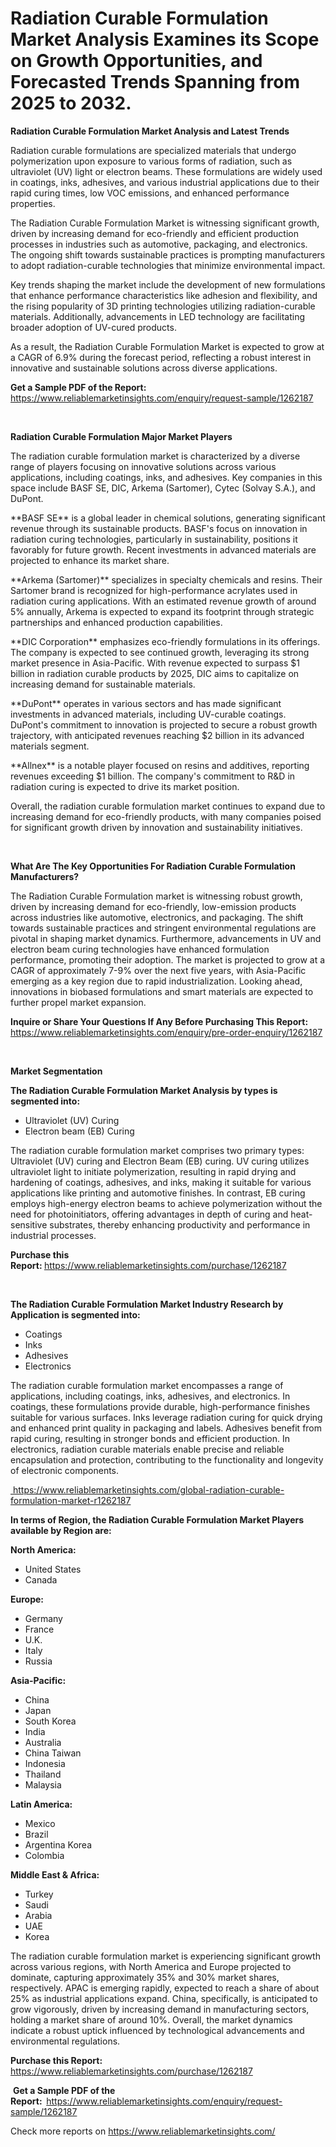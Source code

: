 <p><h1>Radiation Curable Formulation Market Analysis Examines its Scope on Growth Opportunities, and Forecasted Trends Spanning from 2025 to 2032.</h1></p><p><strong>Radiation Curable Formulation Market Analysis and Latest Trends</strong></p>
<p><p>Radiation curable formulations are specialized materials that undergo polymerization upon exposure to various forms of radiation, such as ultraviolet (UV) light or electron beams. These formulations are widely used in coatings, inks, adhesives, and various industrial applications due to their rapid curing times, low VOC emissions, and enhanced performance properties. </p><p>The Radiation Curable Formulation Market is witnessing significant growth, driven by increasing demand for eco-friendly and efficient production processes in industries such as automotive, packaging, and electronics. The ongoing shift towards sustainable practices is prompting manufacturers to adopt radiation-curable technologies that minimize environmental impact. </p><p>Key trends shaping the market include the development of new formulations that enhance performance characteristics like adhesion and flexibility, and the rising popularity of 3D printing technologies utilizing radiation-curable materials. Additionally, advancements in LED technology are facilitating broader adoption of UV-cured products. </p><p>As a result, the Radiation Curable Formulation Market is expected to grow at a CAGR of 6.9% during the forecast period, reflecting a robust interest in innovative and sustainable solutions across diverse applications.</p></p>
<p><strong>Get a Sample PDF of the Report:&nbsp;</strong> <a href="https://www.reliablemarketinsights.com/enquiry/request-sample/1262187?utm_campaign=2261&utm_medium=2&utm_source=Github&utm_content=ia&utm_term=02022025&utm_id=radiation-curable-formulation">https://www.reliablemarketinsights.com/enquiry/request-sample/1262187</a></p>
<p>&nbsp;</p>
<p><strong>Radiation Curable Formulation Major Market Players</strong></p>
<p><p>The radiation curable formulation market is characterized by a diverse range of players focusing on innovative solutions across various applications, including coatings, inks, and adhesives. Key companies in this space include BASF SE, DIC, Arkema (Sartomer), Cytec (Solvay S.A.), and DuPont.</p><p>**BASF SE** is a global leader in chemical solutions, generating significant revenue through its sustainable products. BASF's focus on innovation in radiation curing technologies, particularly in sustainability, positions it favorably for future growth. Recent investments in advanced materials are projected to enhance its market share.</p><p>**Arkema (Sartomer)** specializes in specialty chemicals and resins. Their Sartomer brand is recognized for high-performance acrylates used in radiation curing applications. With an estimated revenue growth of around 5% annually, Arkema is expected to expand its footprint through strategic partnerships and enhanced production capabilities.</p><p>**DIC Corporation** emphasizes eco-friendly formulations in its offerings. The company is expected to see continued growth, leveraging its strong market presence in Asia-Pacific. With revenue expected to surpass $1 billion in radiation curable products by 2025, DIC aims to capitalize on increasing demand for sustainable materials.</p><p>**DuPont** operates in various sectors and has made significant investments in advanced materials, including UV-curable coatings. DuPont's commitment to innovation is projected to secure a robust growth trajectory, with anticipated revenues reaching $2 billion in its advanced materials segment.</p><p>**Allnex** is a notable player focused on resins and additives, reporting revenues exceeding $1 billion. The company's commitment to R&D in radiation curing is expected to drive its market position.</p><p>Overall, the radiation curable formulation market continues to expand due to increasing demand for eco-friendly products, with many companies poised for significant growth driven by innovation and sustainability initiatives.</p></p>
<p>&nbsp;</p>
<p><strong>What Are The Key Opportunities For Radiation Curable Formulation Manufacturers?</strong></p>
<p><p>The Radiation Curable Formulation market is witnessing robust growth, driven by increasing demand for eco-friendly, low-emission products across industries like automotive, electronics, and packaging. The shift towards sustainable practices and stringent environmental regulations are pivotal in shaping market dynamics. Furthermore, advancements in UV and electron beam curing technologies have enhanced formulation performance, promoting their adoption. The market is projected to grow at a CAGR of approximately 7-9% over the next five years, with Asia-Pacific emerging as a key region due to rapid industrialization. Looking ahead, innovations in biobased formulations and smart materials are expected to further propel market expansion.</p></p>
<p><strong>Inquire or Share Your Questions If Any Before Purchasing This Report:</strong> <a href="https://www.reliablemarketinsights.com/enquiry/pre-order-enquiry/1262187?utm_campaign=2261&utm_medium=2&utm_source=Github&utm_content=ia&utm_term=02022025&utm_id=radiation-curable-formulation">https://www.reliablemarketinsights.com/enquiry/pre-order-enquiry/1262187</a></p>
<p>&nbsp;</p>
<p><strong>Market Segmentation</strong></p>
<p><strong>The Radiation Curable Formulation Market Analysis by types is segmented into:</strong></p>
<p><ul><li>Ultraviolet (UV) Curing</li><li>Electron beam (EB) Curing</li></ul></p>
<p><p>The radiation curable formulation market comprises two primary types: Ultraviolet (UV) curing and Electron Beam (EB) curing. UV curing utilizes ultraviolet light to initiate polymerization, resulting in rapid drying and hardening of coatings, adhesives, and inks, making it suitable for various applications like printing and automotive finishes. In contrast, EB curing employs high-energy electron beams to achieve polymerization without the need for photoinitiators, offering advantages in depth of curing and heat-sensitive substrates, thereby enhancing productivity and performance in industrial processes.</p></p>
<p><strong>Purchase this Report:&nbsp;</strong><a href="https://www.reliablemarketinsights.com/purchase/1262187?utm_campaign=2261&utm_medium=2&utm_source=Github&utm_content=ia&utm_term=02022025&utm_id=radiation-curable-formulation">https://www.reliablemarketinsights.com/purchase/1262187</a></p>
<p>&nbsp;</p>
<p><strong>The Radiation Curable Formulation Market Industry Research by Application is segmented into:</strong></p>
<p><ul><li>Coatings</li><li>Inks</li><li>Adhesives</li><li>Electronics</li></ul></p>
<p><p>The radiation curable formulation market encompasses a range of applications, including coatings, inks, adhesives, and electronics. In coatings, these formulations provide durable, high-performance finishes suitable for various surfaces. Inks leverage radiation curing for quick drying and enhanced print quality in packaging and labels. Adhesives benefit from rapid curing, resulting in stronger bonds and efficient production. In electronics, radiation curable materials enable precise and reliable encapsulation and protection, contributing to the functionality and longevity of electronic components.</p></p>
<p><a href="https://www.reliablemarketinsights.com/global-radiation-curable-formulation-market-r1262187?utm_campaign=2261&utm_medium=2&utm_source=Github&utm_content=ia&utm_term=02022025&utm_id=radiation-curable-formulation">&nbsp;https://www.reliablemarketinsights.com/global-radiation-curable-formulation-market-r1262187</a></p>
<p><strong>In terms of Region, the Radiation Curable Formulation Market Players available by Region are:</strong></p>
<p>
    <p> <strong> North America: </strong>
        <ul>
            <li>United States</li>
            <li>Canada</li>
        </ul>
        </p> 
    <p> <strong> Europe: </strong>
        <ul>
            <li>Germany</li>
            <li>France</li>
            <li>U.K.</li>
            <li>Italy</li>
            <li>Russia</li>
        </ul>
        </p> 
    <p> <strong> Asia-Pacific: </strong>
        <ul>
            <li>China</li>
            <li>Japan</li>
            <li>South Korea</li>
            <li>India</li>
            <li>Australia</li>
            <li>China Taiwan</li>
            <li>Indonesia</li>
            <li>Thailand</li>
            <li>Malaysia</li>
        </ul>
        </p> 
    <p> <strong> Latin America: </strong>
        <ul>
            <li>Mexico</li>
            <li>Brazil</li>
            <li>Argentina Korea</li>
            <li>Colombia</li>
        </ul>
        </p> 
    <p> <strong> Middle East & Africa: </strong>
        <ul>
            <li>Turkey</li>
            <li>Saudi</li>
            <li>Arabia</li>
            <li>UAE</li>
            <li>Korea</li>
        </ul>
    </p>
    </p>
<p><p>The radiation curable formulation market is experiencing significant growth across various regions, with North America and Europe projected to dominate, capturing approximately 35% and 30% market shares, respectively. APAC is emerging rapidly, expected to reach a share of about 25% as industrial applications expand. China, specifically, is anticipated to grow vigorously, driven by increasing demand in manufacturing sectors, holding a market share of around 10%. Overall, the market dynamics indicate a robust uptick influenced by technological advancements and environmental regulations.</p></p>
<p><strong>Purchase this Report: </strong><a href="https://www.reliablemarketinsights.com/purchase/1262187?utm_campaign=2261&utm_medium=2&utm_source=Github&utm_content=ia&utm_term=02022025&utm_id=radiation-curable-formulation">https://www.reliablemarketinsights.com/purchase/1262187</a></p>
<p>&nbsp;<strong>Get a Sample PDF of the Report:&nbsp;&nbsp;</strong><a href="https://www.reliablemarketinsights.com/enquiry/request-sample/1262187?utm_campaign=2261&utm_medium=2&utm_source=Github&utm_content=ia&utm_term=02022025&utm_id=radiation-curable-formulation">https://www.reliablemarketinsights.com/enquiry/request-sample/1262187</a></p>
<p><strong></strong></p>
<p>Check more reports on <a href="https://www.reliablemarketinsights.com/?utm_campaign=2261&utm_medium=2&utm_source=Github&utm_content=ia&utm_term=02022025&utm_id=radiation-curable-formulation">https://www.reliablemarketinsights.com/</a></p>